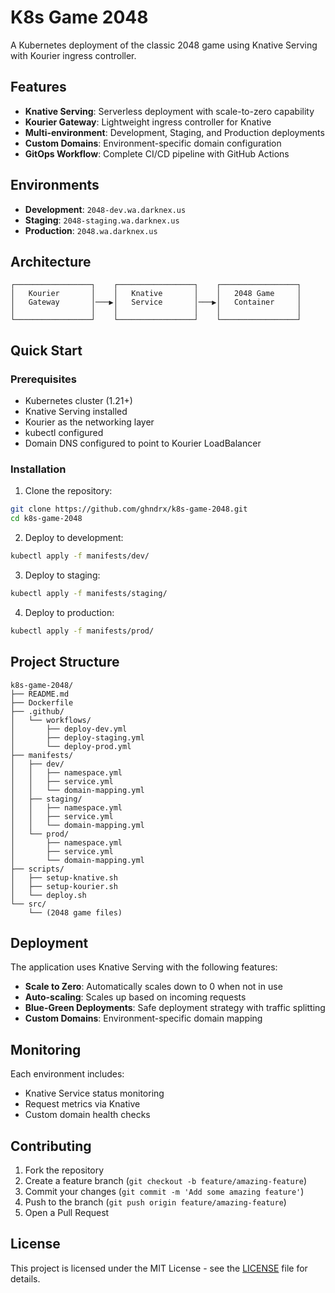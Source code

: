 # K8s Game 2048

A Kubernetes deployment of the classic 2048 game using Knative Serving with Kourier ingress controller.

## Features

- **Knative Serving**: Serverless deployment with scale-to-zero capability
- **Kourier Gateway**: Lightweight ingress controller for Knative
- **Multi-environment**: Development, Staging, and Production deployments
- **Custom Domains**: Environment-specific domain configuration
- **GitOps Workflow**: Complete CI/CD pipeline with GitHub Actions

## Environments

- **Development**: `2048-dev.wa.darknex.us`
- **Staging**: `2048-staging.wa.darknex.us`
- **Production**: `2048.wa.darknex.us`

## Architecture

```
┌─────────────────┐    ┌─────────────────┐    ┌─────────────────┐
│   Kourier       │    │   Knative       │    │   2048 Game     │
│   Gateway       │───▶│   Service       │───▶│   Container     │
│                 │    │                 │    │                 │
└─────────────────┘    └─────────────────┘    └─────────────────┘
```

## Quick Start

### Prerequisites

- Kubernetes cluster (1.21+)
- Knative Serving installed
- Kourier as the networking layer
- kubectl configured
- Domain DNS configured to point to Kourier LoadBalancer

### Installation

1. Clone the repository:
```bash
git clone https://github.com/ghndrx/k8s-game-2048.git
cd k8s-game-2048
```

2. Deploy to development:
```bash
kubectl apply -f manifests/dev/
```

3. Deploy to staging:
```bash
kubectl apply -f manifests/staging/
```

4. Deploy to production:
```bash
kubectl apply -f manifests/prod/
```

## Project Structure

```
k8s-game-2048/
├── README.md
├── Dockerfile
├── .github/
│   └── workflows/
│       ├── deploy-dev.yml
│       ├── deploy-staging.yml
│       └── deploy-prod.yml
├── manifests/
│   ├── dev/
│   │   ├── namespace.yml
│   │   ├── service.yml
│   │   └── domain-mapping.yml
│   ├── staging/
│   │   ├── namespace.yml
│   │   ├── service.yml
│   │   └── domain-mapping.yml
│   └── prod/
│       ├── namespace.yml
│       ├── service.yml
│       └── domain-mapping.yml
├── scripts/
│   ├── setup-knative.sh
│   ├── setup-kourier.sh
│   └── deploy.sh
└── src/
    └── (2048 game files)
```

## Deployment

The application uses Knative Serving with the following features:

- **Scale to Zero**: Automatically scales down to 0 when not in use
- **Auto-scaling**: Scales up based on incoming requests
- **Blue-Green Deployments**: Safe deployment strategy with traffic splitting
- **Custom Domains**: Environment-specific domain mapping

## Monitoring

Each environment includes:

- Knative Service status monitoring
- Request metrics via Knative
- Custom domain health checks

## Contributing

1. Fork the repository
2. Create a feature branch (`git checkout -b feature/amazing-feature`)
3. Commit your changes (`git commit -m 'Add some amazing feature'`)
4. Push to the branch (`git push origin feature/amazing-feature`)
5. Open a Pull Request

## License

This project is licensed under the MIT License - see the [LICENSE](LICENSE) file for details.
